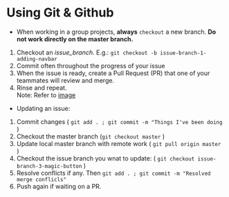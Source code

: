 # Using Git & Github

- When working in a group projects, **always** `checkout` a new branch. **Do not work directly on the master branch.**  

1. Checkout an _issue_branch_. E.g.: `git checkout -b issue-branch-1-adding-navbar`  
2. Commit often throughout the progress of your issue  
3. When the issue is ready, create a Pull Request (PR) that one of your teammates will review and merge.  
4. Rinse and repeat.  
Note: Refer to [image](https://github.com/wyncode/front_end_pt_resources/blob/master/assets/git_workflow01.jpg)  

- Updating an issue:  

1. Commit changes ( `git add . ; git commit -m "Things I've been doing` )  
2. Checkout the master branch (`git checkout master` )  
3. Update local master branch with remote work ( `git pull origin master` )  
4. Checkout the issue branch you wnat to update: ( `git checkout issue-branch-3-magic-button` )  
5. Resolve conflicts if any. Then `git add . ; git commit -m "Resolved merge conflicls"`  
6. Push again if waiting on a PR.  
